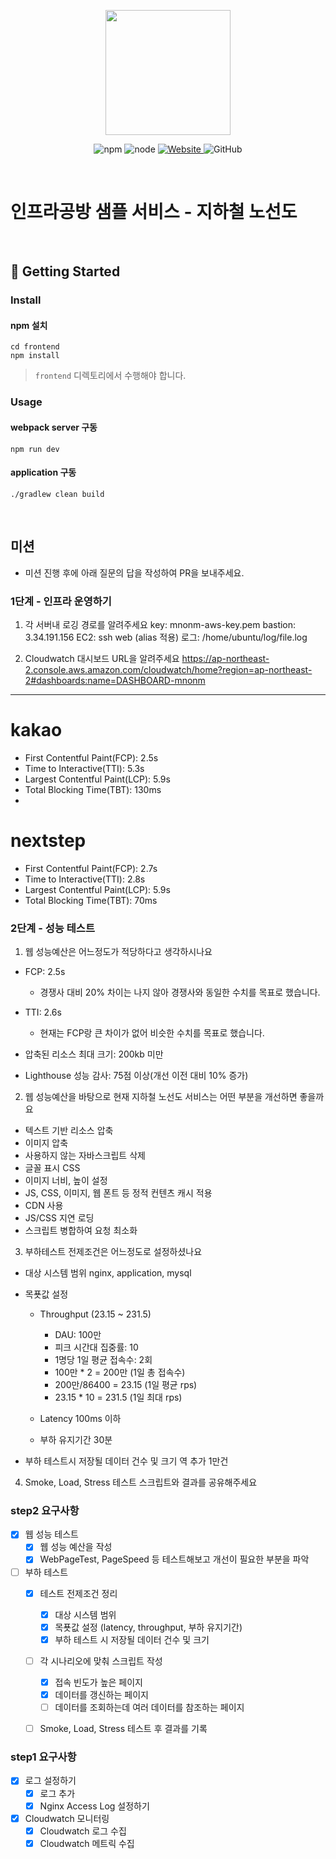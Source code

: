<p align="center">
    <img width="200px;" src="https://raw.githubusercontent.com/woowacourse/atdd-subway-admin-frontend/master/images/main_logo.png"/>
</p>
<p align="center">
  <img alt="npm" src="https://img.shields.io/badge/npm-%3E%3D%205.5.0-blue">
  <img alt="node" src="https://img.shields.io/badge/node-%3E%3D%209.3.0-blue">
  <a href="https://edu.nextstep.camp/c/R89PYi5H" alt="nextstep atdd">
    <img alt="Website" src="https://img.shields.io/website?url=https%3A%2F%2Fedu.nextstep.camp%2Fc%2FR89PYi5H">
  </a>
  <img alt="GitHub" src="https://img.shields.io/github/license/next-step/atdd-subway-service">
</p>

<br>

# 인프라공방 샘플 서비스 - 지하철 노선도

<br>

## 🚀 Getting Started

### Install
#### npm 설치
```
cd frontend
npm install
```
> `frontend` 디렉토리에서 수행해야 합니다.

### Usage
#### webpack server 구동
```
npm run dev
```
#### application 구동
```
./gradlew clean build
```
<br>

## 미션

* 미션 진행 후에 아래 질문의 답을 작성하여 PR을 보내주세요.

### 1단계 - 인프라 운영하기
1. 각 서버내 로깅 경로를 알려주세요
key: mnonm-aws-key.pem
bastion: 3.34.191.156
EC2: ssh web (alias 적용)
로그: /home/ubuntu/log/file.log

2. Cloudwatch 대시보드 URL을 알려주세요
https://ap-northeast-2.console.aws.amazon.com/cloudwatch/home?region=ap-northeast-2#dashboards:name=DASHBOARD-mnonm

---

# kakao
- First Contentful Paint(FCP): 2.5s
- Time to Interactive(TTI): 5.3s
- Largest Contentful Paint(LCP): 5.9s
- Total Blocking Time(TBT): 130ms
- 
# nextstep
- First Contentful Paint(FCP): 2.7s
- Time to Interactive(TTI): 2.8s
- Largest Contentful Paint(LCP): 5.9s
- Total Blocking Time(TBT): 70ms

### 2단계 - 성능 테스트
1. 웹 성능예산은 어느정도가 적당하다고 생각하시나요
- FCP: 2.5s
  - 경쟁사 대비 20% 차이는 나지 않아 경쟁사와 동일한 수치를 목표로 했습니다.
  
- TTI: 2.6s
  - 현재는 FCP랑 큰 차이가 없어 비슷한 수치를 목표로 했습니다.
  
- 압축된 리소스 최대 크기: 200kb 미만

- Lighthouse 성능 감사: 75점 이상(개선 이전 대비 10% 증가)

2. 웹 성능예산을 바탕으로 현재 지하철 노선도 서비스는 어떤 부분을 개선하면 좋을까요
- 텍스트 기반 리소스 압축
- 이미지 압축
- 사용하지 않는 자바스크립트 삭제
- 글꼴 표시 CSS
- 이미지 너비, 높이 설정
- JS, CSS, 이미지, 웹 폰트 등 정적 컨텐츠 캐시 적용
- CDN 사용
- JS/CSS 지연 로딩
- 스크립트 병합하여 요청 최소화

3. 부하테스트 전제조건은 어느정도로 설정하셨나요
- 대상 시스템 범위
  nginx, application, mysql

- 목푯값 설정
  - Throughput (23.15 ~ 231.5)
    - DAU: 100만
    - 피크 시간대 집중률: 10
    - 1명당 1일 평균 접속수: 2회
    - 100만 * 2 = 200만 (1일 총 접속수)
    - 200만/86400 = 23.15 (1일 평균 rps)
    - 23.15 * 10 = 231.5 (1일 최대 rps)

  - Latency
    100ms 이하

  - 부하 유지기간
    30분

- 부하 테스트시 저장될 데이터 건수 및 크기
  역 추가 1만건

4. Smoke, Load, Stress 테스트 스크립트와 결과를 공유해주세요



### step2 요구사항
- [X] 웹 성능 테스트
  - [X] 웹 성능 예산을 작성
  - [X] WebPageTest, PageSpeed 등 테스트해보고 개선이 필요한 부분을 파악
  
- [ ] 부하 테스트 
  - [X] 테스트 전제조건 정리
    - [X] 대상 시스템 범위
    - [X] 목푯값 설정 (latency, throughput, 부하 유지기간)
    - [X] 부하 테스트 시 저장될 데이터 건수 및 크기 
  - [ ] 각 시나리오에 맞춰 스크립트 작성 
    - [X] 접속 빈도가 높은 페이지
    - [X] 데이터를 갱신하는 페이지 
    - [ ] 데이터를 조회하는데 여러 데이터를 참조하는 페이지 
  - [ ] Smoke, Load, Stress 테스트 후 결과를 기록


### step1 요구사항
- [X] 로그 설정하기
  - [X] 로그 추가
  - [X] Nginx Access Log 설정하기
- [X] Cloudwatch 모니터링
  - [X] Cloudwatch 로그 수집
  - [X] Cloudwatch 메트릭 수집